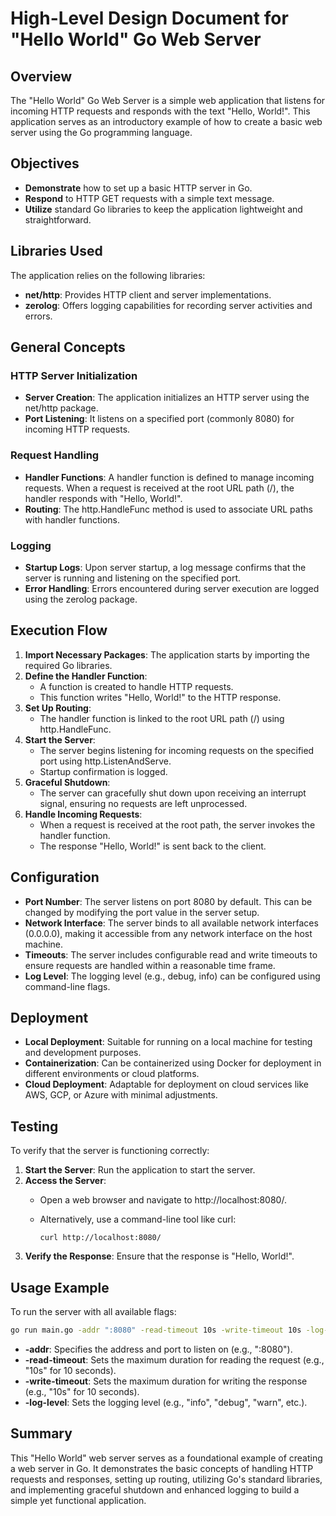 # High-Level Design Document for "Hello World" Go Web Server

## Overview

The "Hello World" Go Web Server is a simple web application that listens for incoming HTTP requests and responds with the text "Hello, World!". This application serves as an introductory example of how to create a basic web server using the Go programming language.

## Objectives

- **Demonstrate** how to set up a basic HTTP server in Go.
- **Respond** to HTTP GET requests with a simple text message.
- **Utilize** standard Go libraries to keep the application lightweight and straightforward.

## Libraries Used

The application relies on the following libraries:

- **net/http**: Provides HTTP client and server implementations.
- **zerolog**: Offers logging capabilities for recording server activities and errors.

## General Concepts

### HTTP Server Initialization

- **Server Creation**: The application initializes an HTTP server using the net/http package.
- **Port Listening**: It listens on a specified port (commonly 8080) for incoming HTTP requests.

### Request Handling

- **Handler Functions**: A handler function is defined to manage incoming requests. When a request is received at the root URL path (/), the handler responds with "Hello, World!".
- **Routing**: The http.HandleFunc method is used to associate URL paths with handler functions.

### Logging

- **Startup Logs**: Upon server startup, a log message confirms that the server is running and listening on the specified port.
- **Error Handling**: Errors encountered during server execution are logged using the zerolog package.

## Execution Flow

1. **Import Necessary Packages**: The application starts by importing the required Go libraries.
2. **Define the Handler Function**:
   - A function is created to handle HTTP requests.
   - This function writes "Hello, World!" to the HTTP response.
3. **Set Up Routing**:
   - The handler function is linked to the root URL path (/) using http.HandleFunc.
4. **Start the Server**:
   - The server begins listening for incoming requests on the specified port using http.ListenAndServe.
   - Startup confirmation is logged.
5. **Graceful Shutdown**:
   - The server can gracefully shut down upon receiving an interrupt signal, ensuring no requests are left unprocessed.
6. **Handle Incoming Requests**:
   - When a request is received at the root path, the server invokes the handler function.
   - The response "Hello, World!" is sent back to the client.

## Configuration

- **Port Number**: The server listens on port 8080 by default. This can be changed by modifying the port value in the server setup.
- **Network Interface**: The server binds to all available network interfaces (0.0.0.0), making it accessible from any network interface on the host machine.
- **Timeouts**: The server includes configurable read and write timeouts to ensure requests are handled within a reasonable time frame.
- **Log Level**: The logging level (e.g., debug, info) can be configured using command-line flags.

## Deployment

- **Local Deployment**: Suitable for running on a local machine for testing and development purposes.
- **Containerization**: Can be containerized using Docker for deployment in different environments or cloud platforms.
- **Cloud Deployment**: Adaptable for deployment on cloud services like AWS, GCP, or Azure with minimal adjustments.

## Testing

To verify that the server is functioning correctly:

1. **Start the Server**: Run the application to start the server.
2. **Access the Server**:
   - Open a web browser and navigate to http://localhost:8080/.
   - Alternatively, use a command-line tool like curl:
     
     ```
     curl http://localhost:8080/
     ```
3. **Verify the Response**: Ensure that the response is "Hello, World!".

## Usage Example

To run the server with all available flags:

```sh
go run main.go -addr ":8080" -read-timeout 10s -write-timeout 10s -log-level "info"
```

- **-addr**: Specifies the address and port to listen on (e.g., ":8080").
- **-read-timeout**: Sets the maximum duration for reading the request (e.g., "10s" for 10 seconds).
- **-write-timeout**: Sets the maximum duration for writing the response (e.g., "10s" for 10 seconds).
- **-log-level**: Sets the logging level (e.g., "info", "debug", "warn", etc.).

## Summary

This "Hello World" web server serves as a foundational example of creating a web server in Go. It demonstrates the basic concepts of handling HTTP requests and responses, setting up routing, utilizing Go's standard libraries, and implementing graceful shutdown and enhanced logging to build a simple yet functional application.

